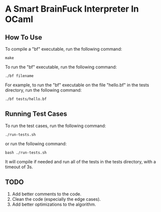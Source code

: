 # A Smart BrainFuck Interpreter In OCaml

## How To Use

To compile a "bf" executable, run the following command:

```
make
```

To run the "bf" executable, run the following command:

```
./bf filename
```

For example, to run the "bf" executable on the file "hello.bf" in the tests directory, run the following command:

```
./bf tests/hello.bf
```

## Running Test Cases

To run the test cases, run the following command:

```
./run-tests.sh
```

or run the following command:

```
bash ./run-tests.sh
```

It will compile if needed and run all of the tests in the tests directory, with a timeout of 3s.

## TODO

1. Add better comments to the code.
2. Clean the code (especially the edge cases).
3. Add better optimizations to the algorithm.
